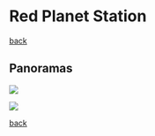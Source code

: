 # Red Planet Station

[back](../README.md)

## Panoramas
![](formation.png)

![](planet-red.png)

[back](../README.md)
